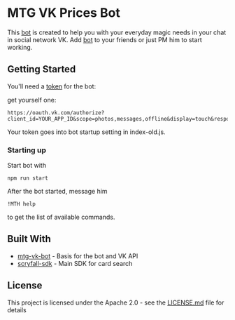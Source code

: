# MTG VK Prices Bot

This [bot](https://vk.com/mtgpricebot) is created to help you with your everyday magic needs in your chat in social network VK. Add [bot](https://vk.com/mtgpricebot) to your friends or just PM him to start working. 

## Getting Started

You'll need a [token](https://vk.com/dev/access_token) for the bot:

get yourself one:
```
https://oauth.vk.com/authorize?client_id=YOUR_APP_ID&scope=photos,messages,offline&display=touch&response_type=token
```

Your token goes into bot startup setting in index-old.js.


### Starting up

Start bot with 
```
npm run start
```

After the bot started, message him 

```
!MTH help
```
to get the list of available commands.


## Built With

* [mtg-vk-bot](https://github.com/vitalyavolyn/node-vk-bot) - Basis for the bot and VK API
* [scryfall-sdk](https://github.com/Yuudaari/scryfall-sdk) - Main SDK for card search

## License

This project is licensed under the Apache 2.0 - see the [LICENSE.md](LICENSE) file for details
